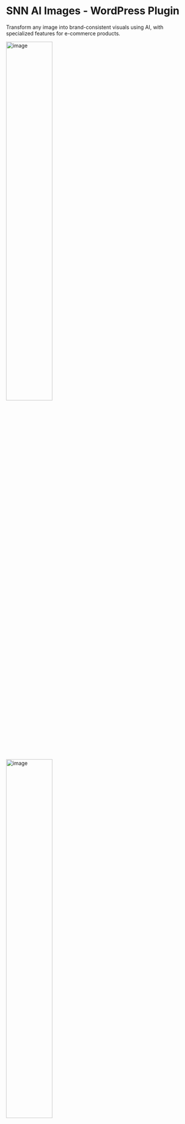 # SNN AI Images - WordPress Plugin

Transform any image into brand-consistent visuals using AI, with specialized features for e-commerce products.


<img width="50%" height="auto" alt="image" src="https://github.com/user-attachments/assets/061bb6c1-ecc0-4987-b5be-46e18be35961" />

<img width="50%" height="auto" alt="image" src="https://github.com/user-attachments/assets/91b3e3c8-3c9f-4cbb-9da1-8afc19a031bb" />

<img width="50%" height="auto" alt="image" src="https://github.com/user-attachments/assets/113d47b1-8ee6-477e-b248-63bd6dcda12a" />

<img width="50%" height="auto" alt="image" src="https://github.com/user-attachments/assets/1ce7ea42-4bcb-42b5-aeee-04453f09f591" />


## Features

### 🎨 Core Features
- **Style Transfer Tool**: Upload images and transform them with AI using custom prompts
- **Brand Kit Manager**: Create and manage brand colors, fonts, and style guidelines
- **One-Click Generation**: Simple and intuitive interface for quick content generation
- **Media Library Integration**: AI Edit button directly in WordPress media library
- **Generation History**: Track and manage all your AI-generated images

### 🛒 WooCommerce Integration
- **Product Variation Images**: Generate multiple unique images for product variations
- **Background Removal/Scene Generation**: Remove backgrounds and create lifestyle shots
- **Category Banner Generation**: Create branded banners for product categories
- **Product Gallery Integration**: Add generated images directly to product galleries

### 🔧 Technical Features
- **Together AI Integration**: Powered by FLUX models for high-quality image generation
- **REST API**: Full REST API for advanced integrations
- **User Permissions**: Capability-based access control
- **Usage Tracking**: Monitor generation limits and usage statistics
- **Error Handling**: Comprehensive error handling and user feedback

## Installation

1. Download the plugin files
2. Upload to your WordPress `/wp-content/plugins/` directory
3. Activate the plugin through the 'Plugins' menu in WordPress
4. Go to 'SNN AI Images' → 'Settings' to configure your API key

## Setup

### 1. Get Together AI API Key
1. Visit [Together AI](https://api.together.xyz/)
2. Create an account and get your API key
3. Go to WordPress Admin → SNN AI Images → Settings
4. Enter your API key and test the connection

### 2. Configure Settings
- Choose your preferred AI model (FLUX.1 Schnell, Dev, or Pro)
- Set usage limits per user
- Configure allowed file types

### 3. Create Brand Kits (Optional)
- Go to SNN AI Images → Brand Kits
- Create brand kits with your colors, fonts, and style guidelines
- Use these for consistent branding across all generated images

## Usage

### Dashboard Generation
1. Go to SNN AI Images → Dashboard
2. Upload images using drag & drop
3. Enter your transformation prompt
4. Optionally add style description and select brand kit
5. Click "Generate AI Images"

### Media Library Integration
1. Go to Media Library
2. Edit any image
3. Scroll to "AI Edit" section
4. Enter prompt and generate variations
5. Use generated images or download them

### WooCommerce Integration
1. Edit any product
2. Find "AI Product Images" meta box
3. Generate variations, remove backgrounds, or create lifestyle shots
4. Add generated images to product gallery

## API Endpoints

### Generate Image
```
POST /wp-json/snn-ai/v1/generate
```

### Brand Kits
```
GET    /wp-json/snn-ai/v1/brand-kits
POST   /wp-json/snn-ai/v1/brand-kits
PUT    /wp-json/snn-ai/v1/brand-kits/{id}
DELETE /wp-json/snn-ai/v1/brand-kits/{id}
```

### Generation History
```
GET /wp-json/snn-ai/v1/history
```

### Usage Statistics
```
GET /wp-json/snn-ai/v1/usage
```

## User Capabilities

The plugin adds the following capabilities:
- `use_snn_ai_images` - Generate AI images
- `manage_snn_ai_brand_kits` - Create and manage brand kits
- `view_snn_ai_history` - View generation history

## Database Tables

### Brand Kits (`wp_snn_ai_brand_kits`)
- `id` - Primary key
- `user_id` - Owner of the brand kit
- `name` - Brand kit name
- `colors` - JSON array of brand colors
- `fonts` - JSON array of brand fonts
- `style_guidelines` - Text description of brand style
- `created_at` - Creation timestamp
- `updated_at` - Last update timestamp

### Generation History (`wp_snn_ai_generation_history`)
- `id` - Primary key
- `user_id` - User who generated the image
- `original_image_id` - WordPress attachment ID of original image
- `generated_image_id` - WordPress attachment ID of generated image
- `prompt` - Generation prompt
- `style_description` - Style description
- `brand_kit_id` - Associated brand kit
- `generation_type` - Type of generation
- `status` - Generation status (pending, completed, failed)
- `error_message` - Error message if failed
- `created_at` - Creation timestamp

## File Structure

```
snn-ai-images/
├── snn-ai-images.php           # Main plugin file
├── README.md                   # Documentation
├── assets/
│   ├── css/
│   │   └── admin.css          # Admin styles
│   └── js/
│       ├── admin.js           # Main admin JavaScript
│       ├── media-library.js   # Media library integration
│       ├── woocommerce.js     # WooCommerce integration
│       └── brand-kits.js      # Brand kit management
├── includes/
│   ├── class-admin.php        # Admin functionality
│   ├── class-api.php          # REST API endpoints
│   ├── class-together-ai.php  # Together AI integration
│   ├── class-media-library.php # Media library integration
│   ├── class-woocommerce.php  # WooCommerce integration
│   ├── class-brand-kit.php    # Brand kit manager
│   └── class-image-processor.php # Image processing
└── templates/
    ├── dashboard.php          # Main dashboard template
    ├── brand-kits.php         # Brand kits management
    ├── history.php            # Generation history
    └── settings.php           # Settings page
```

## Development

### Requirements
- WordPress 5.0+
- PHP 7.4+
- WooCommerce 3.0+ (optional, for e-commerce features)
 
### Customization
The plugin is built with extensibility in mind:
- All templates can be overridden in your theme
- Custom CSS can be added through WordPress hooks
- REST API endpoints can be extended
- Custom generation types can be added
